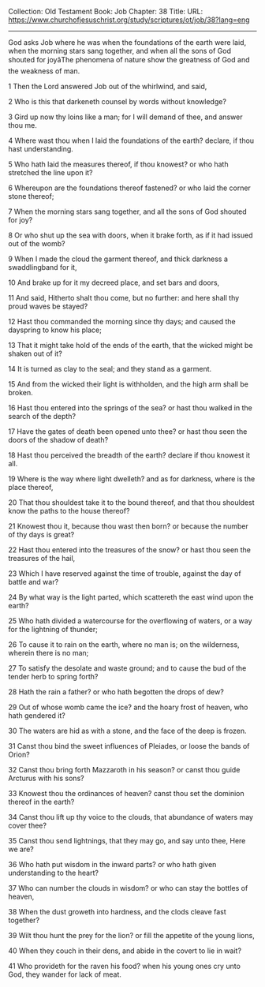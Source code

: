 Collection: Old Testament
Book: Job
Chapter: 38
Title: 
URL: https://www.churchofjesuschrist.org/study/scriptures/ot/job/38?lang=eng

---

God asks Job where he was when the foundations of the earth were laid, when the morning stars sang together, and when all the sons of God shouted for joyâThe phenomena of nature show the greatness of God and the weakness of man.

1 Then the Lord answered Job out of the whirlwind, and said,

2 Who is this that darkeneth counsel by words without knowledge?

3 Gird up now thy loins like a man; for I will demand of thee, and answer thou me.

4 Where wast thou when I laid the foundations of the earth? declare, if thou hast understanding.

5 Who hath laid the measures thereof, if thou knowest? or who hath stretched the line upon it?

6 Whereupon are the foundations thereof fastened? or who laid the corner stone thereof;

7 When the morning stars sang together, and all the sons of God shouted for joy?

8 Or who shut up the sea with doors, when it brake forth, as if it had issued out of the womb?

9 When I made the cloud the garment thereof, and thick darkness a swaddlingband for it,

10 And brake up for it my decreed place, and set bars and doors,

11 And said, Hitherto shalt thou come, but no further: and here shall thy proud waves be stayed?

12 Hast thou commanded the morning since thy days; and caused the dayspring to know his place;

13 That it might take hold of the ends of the earth, that the wicked might be shaken out of it?

14 It is turned as clay to the seal; and they stand as a garment.

15 And from the wicked their light is withholden, and the high arm shall be broken.

16 Hast thou entered into the springs of the sea? or hast thou walked in the search of the depth?

17 Have the gates of death been opened unto thee? or hast thou seen the doors of the shadow of death?

18 Hast thou perceived the breadth of the earth? declare if thou knowest it all.

19 Where is the way where light dwelleth? and as for darkness, where is the place thereof,

20 That thou shouldest take it to the bound thereof, and that thou shouldest know the paths to the house thereof?

21 Knowest thou it, because thou wast then born? or because the number of thy days is great?

22 Hast thou entered into the treasures of the snow? or hast thou seen the treasures of the hail,

23 Which I have reserved against the time of trouble, against the day of battle and war?

24 By what way is the light parted, which scattereth the east wind upon the earth?

25 Who hath divided a watercourse for the overflowing of waters, or a way for the lightning of thunder;

26 To cause it to rain on the earth, where no man is; on the wilderness, wherein there is no man;

27 To satisfy the desolate and waste ground; and to cause the bud of the tender herb to spring forth?

28 Hath the rain a father? or who hath begotten the drops of dew?

29 Out of whose womb came the ice? and the hoary frost of heaven, who hath gendered it?

30 The waters are hid as with a stone, and the face of the deep is frozen.

31 Canst thou bind the sweet influences of Pleiades, or loose the bands of Orion?

32 Canst thou bring forth Mazzaroth in his season? or canst thou guide Arcturus with his sons?

33 Knowest thou the ordinances of heaven? canst thou set the dominion thereof in the earth?

34 Canst thou lift up thy voice to the clouds, that abundance of waters may cover thee?

35 Canst thou send lightnings, that they may go, and say unto thee, Here we are?

36 Who hath put wisdom in the inward parts? or who hath given understanding to the heart?

37 Who can number the clouds in wisdom? or who can stay the bottles of heaven,

38 When the dust groweth into hardness, and the clods cleave fast together?

39 Wilt thou hunt the prey for the lion? or fill the appetite of the young lions,

40 When they couch in their dens, and abide in the covert to lie in wait?

41 Who provideth for the raven his food? when his young ones cry unto God, they wander for lack of meat.
